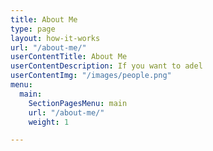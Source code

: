 ```yaml
---
title: About Me
type: page
layout: how-it-works
url: "/about-me/"
userContentTitle: About Me
userContentDescription: If you want to adel
userContentImg: "/images/people.png"
menu:
  main:
    SectionPagesMenu: main
    url: "/about-me/"
    weight: 1

---
```

